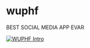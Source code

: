 # wuphf

BEST SOCIAL MEDIA APP EVAR

[![WUPHF Intro](http://img.youtube.com/vi/yL1z1ZHD0K4/0.jpg)](https://www.youtube.com/watch?v=yL1z1ZHD0K4 "WUPHF Intro")
